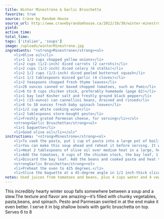 ```yaml
---
title: Winter Minestrone & Garlic Bruschetta
favorite: true
source: Crave by Random House
source_url: http://www.cravebyrandomhouse.ca/2012/10/30/winter-minestrone-garlic-bruschetta/
yield: 
active_time: 
total_time: 
tags: ['italian', 'soups']
image: /uploads/winterMinestrone.jpg
ingredients: "<strong>Minestrone</strong><ul>
	<li>Olive oil</li>
	<li>1 1/2 cups chopped yellow onions</li>
	<li>2 cups (1/2-inch) diced carrots (2 carrots)</li>
	<li>2 cups (1/2-inch) diced celery (6 stalks)</li>
	<li>2 1/2 cups (1/2-inch) diced peeled butternut squash</li>
	<li>1 1/2 tablespoons minced garlic (4 cloves)</li>
	<li>2 teaspoons chopped fresh thyme leaves</li>
	<li>26 ounces canned or boxed chopped tomatoes, such as Pomi</li>
	<li>6 to 8 cups chicken stock, preferably homemade (page 62)</li>
	<li>1 bay leaf Kosher salt and freshly ground black pepper</li>
	<li>1 (15-ounce) can cannellini beans, drained and rinsed</li>
	<li>8 to 10 ounces fresh baby spinach leaves</li>
	<li>1/2 cup white cooking wine</li>
	<li>2 tablespoons store-bought pesto</li>
	<li>Freshly grated Parmesan cheese, for serving</li></ul>
	<strong>Garlic Bruschetta</strong><ul>
	<li>1 baguette</li>
	<li>Good olive oil</li></ul>"
instructions: "<strong>Minestrone</strong><ol>
	<li>To cook the pasta, put 1 cup of pasta into a large pot of boiling salted water. Cook according to the directions on the package, drain, and set aside.</li>
	<li>You can make this soup ahead and reheat it before serving. It will need to be reseasoned.</li>
	<li>Heat 2 tablespoons of olive oil over medium heat in a large, heavy potor Dutch oven. Add the pancetta and cook over medium-low heat for6 to 8 minutes, stirring occasionally, until lightly browned. Add theonions, carrots, celery, squash, garlic, and thyme and cook over medium heat, stirring occasionally, for 8 to 10 minutes, until thevegetables begin to soften.</li>
	<li>Add the tomatoes, 6 cups of the chicken stock, the bay leaf, 1 table-spoon salt, and 1 1/2 teaspoons pepper to the pot. Bring to a boil, thenlower the heat and simmer uncovered for 30 minutes, until thevegetables are tender.</li>
	<li>Discard the bay leaf. Add the beans and cooked pasta and heat through. the soup should be quite thick but if it’s too thick, add morechicken stock. Just before serving, reheat the soup, add the spinach,and toss with 2 big spoons (like tossing a salad). Cook just until theleaves are wilted. Stir in the white wine and pesto. Depending on thesaltiness of the chicken stock, add another teaspoon or two of saltto taste. Serve large shallow bowls of soup with a bruschetta on top.Sprinkle with Parmesan cheese, drizzle with olive oil, and serve hot.</li></ol>
	<strongGarlic Bruschetta</strong><ol>
	<li>Preheat the oven to 425 degrees.</li>
	<li>Slice the baguette at a 45-degree angle in 1/2 inch-thick slices. Brushboth sides of the bread with olive oil and bake for 6 minutes, untillightly toasted. Take the slices out of the oven and rub the surface of each one with the cut clove of garlic.</li></ol>"
notes: Used juices from tomatoes and beans, plus 4 cups water and 4 vegetable "flavor boosts" packets, simmered for over 2 hours, pastina pasta. 
---
```

This incredibly hearty winter soup falls somewhere between a soup and a stew.The texture and flavor are amazing—it’s filled with chunky vegetables, pasta,beans, and spinach. Pesto and Parmesan swirled in at the end make it even better. I serve it in big shallow bowls with garlic bruschetta on top.
<br>Serves 6 to 8